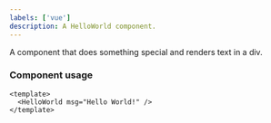 ```yaml
---
labels: ['vue']
description: A HelloWorld component.
---
```


A component that does something special and renders text in a div.

### Component usage

```vue
<template>
  <HelloWorld msg="Hello World!" />
</template>
```
